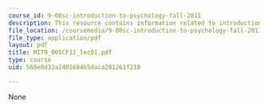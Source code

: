 ```yaml
---
course_id: 9-00sc-introduction-to-psychology-fall-2011
description: This resource contains information related to introduction to psychology.
file_location: /coursemedia/9-00sc-introduction-to-psychology-fall-2011/568e0d32a2401684b5daca281261f210_MIT9_00SCF11_lec01.pdf
file_type: application/pdf
layout: pdf
title: MIT9_00SCF11_lec01.pdf
type: course
uid: 568e0d32a2401684b5daca281261f210

---
```

None